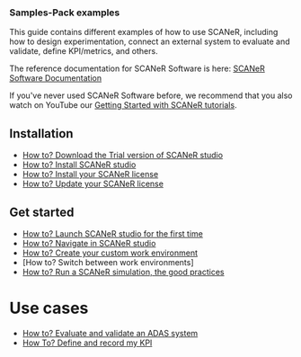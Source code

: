 ### Samples-Pack examples

This guide contains different examples of how to use SCANeR, including how to design experimentation, connect an external system to evaluate and validate, define KPI/metrics, and others.

The reference documentation for SCANeR Software is here: [SCANeR Software Documentation](https://www.avsimulation.com/)

If you've never used SCANeR Software before, we recommend that you also watch on YouTube our [Getting Started with SCANeR tutorials](https://www.youtube.com/watch?v=joE1Fi09eEY&list=PLkaKWDRLGrSacxV-4e-EmGLGHbr-w09_5).

## Installation

* [How to? Download the Trial version of SCANeR studio](./Pages/HT_Download_Trial_SCANeR/HT_Install_Trial_SCANeR.md)
* [How to? Install SCANeR studio](./Pages/HT_Install_SCANeR_studio/HT_Install_SCANeR_studio.md)
* [How to? Install your SCANeR license](./Pages/HT_Install_SCANeR_license/Install_SCANeR_license.md)
* [How to? Update your SCANeR license](./Pages/HT_Update_SCANeR_license/Update_SCANeR_license.md)

## Get started

* [How to? Launch SCANeR studio for the first time](./Pages/HT_FirstLaunch/HT_FirstLaunch.md)
* [How to? Navigate in SCANeR studio](./Pages/HT_Navigate/HT_Navigate.md)
* [How to? Create your custom work environment](./Pages/HT_Create_custom_work_environment/HT_Create_A_New_Workspace.md)
* [How to? Switch between work environments]
* [How to? Run a SCANeR simulation, the good practices](./Pages/HT_Run_a_simulation_good_practices/HT_Run_a_simulation_good_practices.md)

# Use cases

* [How to? Evaluate and validate an ADAS system](./Pages/HT_ADAS/HT_ADAS_index.md)
* [How To? Define and record my KPI](./Pages/HT_Define_and_Record_my_KPI/HOWTO_DefineAndRecordMyKPI.md)
